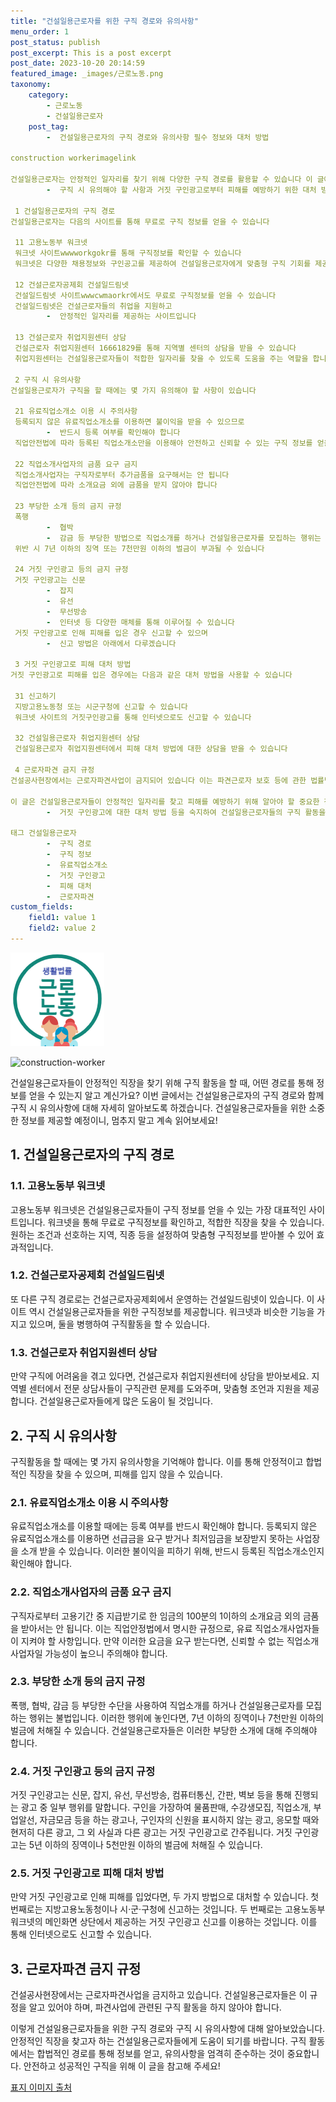 ```yaml
---
title: "건설일용근로자를 위한 구직 경로와 유의사항"
menu_order: 1
post_status: publish
post_excerpt: This is a post excerpt
post_date: 2023-10-20 20:14:59
featured_image: _images/근로노동.png
taxonomy:
    category:
        - 근로노동
        - 건설일용근로자
    post_tag:
        -  건설일용근로자의 구직 경로와 유의사항 필수 정보와 대처 방법

construction workerimagelink

건설일용근로자는 안정적인 일자리를 찾기 위해 다양한 구직 경로를 활용할 수 있습니다 이 글에서는 고용노동부 워크넷과 건설근로자공제회 건설일드림넷을 비롯한 무료 구직 사이트와 건설근로자 취업지원센터의 상담 서비스에 대해 알아보겠습니다 또한
        -  구직 시 유의해야 할 사항과 거짓 구인광고로부터 피해를 예방하기 위한 대처 방법에 대해서도 다룰 것입니다

 1 건설일용근로자의 구직 경로
건설일용근로자는 다음의 사이트를 통해 무료로 구직 정보를 얻을 수 있습니다

 11 고용노동부 워크넷
 워크넷 사이트wwwworkgokr를 통해 구직정보를 확인할 수 있습니다
 워크넷은 다양한 채용정보와 구인공고를 제공하여 건설일용근로자에게 맞춤형 구직 기회를 제공합니다

 12 건설근로자공제회 건설일드림넷
 건설일드림넷 사이트wwwcwmaorkr에서도 무료로 구직정보를 얻을 수 있습니다
 건설일드림넷은 건설근로자들의 취업을 지원하고
        -  안정적인 일자리를 제공하는 사이트입니다

 13 건설근로자 취업지원센터 상담
 건설근로자 취업지원센터 16661829를 통해 지역별 센터의 상담을 받을 수 있습니다
 취업지원센터는 건설일용근로자들이 적합한 일자리를 찾을 수 있도록 도움을 주는 역할을 합니다

 2 구직 시 유의사항
건설일용근로자가 구직을 할 때에는 몇 가지 유의해야 할 사항이 있습니다

 21 유료직업소개소 이용 시 주의사항
 등록되지 않은 유료직업소개소를 이용하면 불이익을 받을 수 있으므로
        -  반드시 등록 여부를 확인해야 합니다
 직업안전법에 따라 등록된 직업소개소만을 이용해야 안전하고 신뢰할 수 있는 구직 정보를 얻을 수 있습니다

 22 직업소개사업자의 금품 요구 금지
 직업소개사업자는 구직자로부터 추가금품을 요구해서는 안 됩니다
 직업안전법에 따라 소개요금 외에 금품을 받지 않아야 합니다

 23 부당한 소개 등의 금지 규정
 폭행
        -  협박
        -  감금 등 부당한 방법으로 직업소개를 하거나 건설일용근로자를 모집하는 행위는 법적으로 금지되어 있습니다
 위반 시 7년 이하의 징역 또는 7천만원 이하의 벌금이 부과될 수 있습니다

 24 거짓 구인광고 등의 금지 규정
 거짓 구인광고는 신문
        -  잡지
        -  유선
        -  무선방송
        -  인터넷 등 다양한 매체를 통해 이루어질 수 있습니다
 거짓 구인광고로 인해 피해를 입은 경우 신고할 수 있으며
        -  신고 방법은 아래에서 다루겠습니다

 3 거짓 구인광고로 피해 대처 방법
거짓 구인광고로 피해를 입은 경우에는 다음과 같은 대처 방법을 사용할 수 있습니다

 31 신고하기
 지방고용노동청 또는 시군구청에 신고할 수 있습니다
 워크넷 사이트의 거짓구인광고를 통해 인터넷으로도 신고할 수 있습니다

 32 건설일용근로자 취업지원센터 상담
 건설일용근로자 취업지원센터에서 피해 대처 방법에 대한 상담을 받을 수 있습니다

 4 근로자파견 금지 규정
건설공사현장에서는 근로자파견사업이 금지되어 있습니다 이는 파견근로자 보호 등에 관한 법률법률링크에 따른 규정입니다

이 글은 건설일용근로자들이 안정적인 일자리를 찾고 피해를 예방하기 위해 알아야 할 중요한 정보를 제공합니다 구직 경로와 유의사항
        -  거짓 구인광고에 대한 대처 방법 등을 숙지하여 건설일용근로자들의 구직 활동을 지원할 수 있기를 바랍니다

태그 건설일용근로자
        -  구직 경로
        -  구직 정보
        -  유료직업소개소
        -  거짓 구인광고
        -  피해 대처
        -  근로자파견
custom_fields:
    field1: value 1
    field2: value 2
---
```


![근로노동](/_images/근로노동.png)

![construction-worker](image-link)

건설일용근로자들이 안정적인 직장을 찾기 위해 구직 활동을 할 때, 어떤 경로를 통해 정보를 얻을 수 있는지 알고 계신가요? 이번 글에서는 건설일용근로자의 구직 경로와 함께 구직 시 유의사항에 대해 자세히 알아보도록 하겠습니다. 건설일용근로자들을 위한 소중한 정보를 제공할 예정이니, 멈추지 말고 계속 읽어보세요!

## 1. 건설일용근로자의 구직 경로

### 1.1. 고용노동부 워크넷

고용노동부 워크넷은 건설일용근로자들이 구직 정보를 얻을 수 있는 가장 대표적인 사이트입니다. 워크넷을 통해 무료로 구직정보를 확인하고, 적합한 직장을 찾을 수 있습니다. 원하는 조건과 선호하는 지역, 직종 등을 설정하여 맞춤형 구직정보를 받아볼 수 있어 효과적입니다.

### 1.2. 건설근로자공제회 건설일드림넷

또 다른 구직 경로로는 건설근로자공제회에서 운영하는 건설일드림넷이 있습니다. 이 사이트 역시 건설일용근로자들을 위한 구직정보를 제공합니다. 워크넷과 비슷한 기능을 가지고 있으며, 둘을 병행하여 구직활동을 할 수 있습니다.

### 1.3. 건설근로자 취업지원센터 상담

만약 구직에 어려움을 겪고 있다면, 건설근로자 취업지원센터에 상담을 받아보세요. 지역별 센터에서 전문 상담사들이 구직관련 문제를 도와주며, 맞춤형 조언과 지원을 제공합니다. 건설일용근로자들에게 많은 도움이 될 것입니다.

## 2. 구직 시 유의사항

구직활동을 할 때에는 몇 가지 유의사항을 기억해야 합니다. 이를 통해 안정적이고 합법적인 직장을 찾을 수 있으며, 피해를 입지 않을 수 있습니다.

### 2.1. 유료직업소개소 이용 시 주의사항

유료직업소개소를 이용할 때에는 등록 여부를 반드시 확인해야 합니다. 등록되지 않은 유료직업소개소를 이용하면 선급금을 요구 받거나 최저임금을 보장받지 못하는 사업장을 소개 받을 수 있습니다. 이러한 불이익을 피하기 위해, 반드시 등록된 직업소개소인지 확인해야 합니다.

### 2.2. 직업소개사업자의 금품 요구 금지

구직자로부터 고용기간 중 지급받기로 한 임금의 100분의 1이하의 소개요금 외의 금품을 받아서는 안 됩니다. 이는 직업안정법에서 명시한 규정으로, 유료 직업소개사업자들이 지켜야 할 사항입니다. 만약 이러한 요금을 요구 받는다면, 신뢰할 수 없는 직업소개사업자일 가능성이 높으니 주의해야 합니다.

### 2.3. 부당한 소개 등의 금지 규정

폭행, 협박, 감금 등 부당한 수단을 사용하여 직업소개를 하거나 건설일용근로자를 모집하는 행위는 불법입니다. 이러한 행위에 놓인다면, 7년 이하의 징역이나 7천만원 이하의 벌금에 처해질 수 있습니다. 건설일용근로자들은 이러한 부당한 소개에 대해 주의해야 합니다.

### 2.4. 거짓 구인광고 등의 금지 규정

거짓 구인광고는 신문, 잡지, 유선, 무선방송, 컴퓨터통신, 간판, 벽보 등을 통해 진행되는 광고 중 일부 행위를 말합니다. 구인을 가장하여 물품판매, 수강생모집, 직업소개, 부업알선, 자금모금 등을 하는 광고나, 구인자의 신원을 표시하지 않는 광고, 응모할 때와 현저히 다른 광고, 그 외 사실과 다른 광고는 거짓 구인광고로 간주됩니다. 거짓 구인광고는 5년 이하의 징역이나 5천만원 이하의 벌금에 처해질 수 있습니다.

### 2.5. 거짓 구인광고로 피해 대처 방법

만약 거짓 구인광고로 인해 피해를 입었다면, 두 가지 방법으로 대처할 수 있습니다. 첫 번째로는 지방고용노동청이나 시·군·구청에 신고하는 것입니다. 두 번째로는 고용노동부 워크넷의 메인화면 상단에서 제공하는 거짓 구인광고 신고를 이용하는 것입니다. 이를 통해 인터넷으로도 신고할 수 있습니다.

## 3. 근로자파견 금지 규정

건설공사현장에서는 근로자파견사업을 금지하고 있습니다. 건설일용근로자들은 이 규정을 알고 있어야 하며, 파견사업에 관련된 구직 활동을 하지 않아야 합니다.

이렇게 건설일용근로자들을 위한 구직 경로와 구직 시 유의사항에 대해 알아보았습니다. 안정적인 직장을 찾고자 하는 건설일용근로자들에게 도움이 되기를 바랍니다. 구직 활동에서는 합법적인 경로를 통해 정보를 얻고, 유의사항을 엄격히 준수하는 것이 중요합니다. 안전하고 성공적인 구직을 위해 이 글을 참고해 주세요!

[표지 이미지 출처](image-link)
